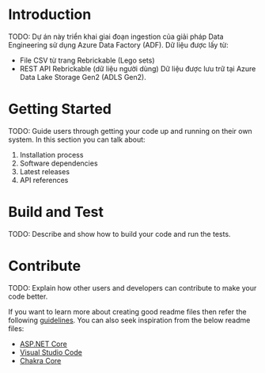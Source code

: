# Introduction 
TODO: Dự án này triển khai giai đoạn ingestion của giải pháp Data Engineering sử dụng Azure Data Factory (ADF).
Dữ liệu được lấy từ:
- File CSV từ trang Rebrickable (Lego sets)
- REST API Rebrickable (dữ liệu người dùng)
Dữ liệu được lưu trữ tại Azure Data Lake Storage Gen2 (ADLS Gen2).

# Getting Started
TODO: Guide users through getting your code up and running on their own system. In this section you can talk about:
1.	Installation process
2.	Software dependencies
3.	Latest releases
4.	API references

# Build and Test
TODO: Describe and show how to build your code and run the tests. 

# Contribute
TODO: Explain how other users and developers can contribute to make your code better. 

If you want to learn more about creating good readme files then refer the following [guidelines](https://docs.microsoft.com/en-us/azure/devops/repos/git/create-a-readme?view=azure-devops). You can also seek inspiration from the below readme files:
- [ASP.NET Core](https://github.com/aspnet/Home)
- [Visual Studio Code](https://github.com/Microsoft/vscode)
- [Chakra Core](https://github.com/Microsoft/ChakraCore)